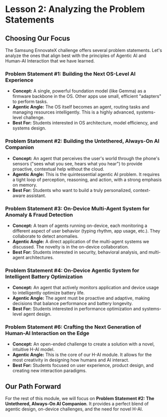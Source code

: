# Lesson 2: Analyzing the Problem Statements

## Choosing Our Focus
The Samsung EnnovateX challenge offers several problem statements. Let's analyze the ones that align best with the principles of Agentic AI and Human-AI Interaction that we have learned.

### Problem Statement #1: Building the Next OS-Level AI Experience
- **Concept:** A single, powerful foundation model (like Gemma) as a firmware backbone in the OS. Other apps use small, efficient "adapters" to perform tasks.
- **Agentic Angle:** The OS itself becomes an agent, routing tasks and managing resources intelligently. This is a highly advanced, systems-level challenge.
- **Best For:** Students interested in OS architecture, model efficiency, and systems design.

### Problem Statement #2: Building the Untethered, Always-On AI Companion
- **Concept:** An agent that perceives the user's world through the phone's sensors ("sees what you see, hears what you hear") to provide proactive, contextual help without the cloud.
- **Agentic Angle:** This is the quintessential agentic AI problem. It requires a tight loop of perception, reasoning, and action, with a strong emphasis on memory.
- **Best For:** Students who want to build a truly personalized, context-aware assistant.

### Problem Statement #3: On-Device Multi-Agent System for Anomaly & Fraud Detection
- **Concept:** A team of agents running on-device, each monitoring a different aspect of user behavior (typing rhythm, app usage, etc.). They collaborate to detect anomalies.
- **Agentic Angle:** A direct application of the multi-agent systems we discussed. The novelty is in the on-device collaboration.
- **Best For:** Students interested in security, behavioral analysis, and multi-agent architectures.

### Problem Statement #4: On-Device Agentic System for Intelligent Battery Optimization
- **Concept:** An agent that actively monitors application and device usage to intelligently optimize battery life.
- **Agentic Angle:** The agent must be proactive and adaptive, making decisions that balance performance and battery longevity.
- **Best For:** Students interested in performance optimization and systems-level agent design.

### Problem Statement #6: Crafting the Next Generation of Human-AI Interaction on the Edge
- **Concept:** An open-ended challenge to create a solution with a novel, intuitive H-AI model.
- **Agentic Angle:** This is the core of our H-AI module. It allows for the most creativity in designing how humans and AI interact.
- **Best For:** Students focused on user experience, product design, and creating new interaction paradigms.

## Our Path Forward
For the rest of this module, we will focus on **Problem Statement #2: The Untethered, Always-On AI Companion**. It provides a perfect blend of agentic design, on-device challenges, and the need for novel H-AI.